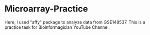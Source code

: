 # Microarray-Practice
Here, I used "affy" package to analyze data from GSE148537. This is a practice task for Bioinformagician YouTube Channel.
